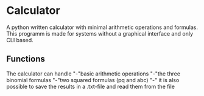 # Calculator
A python written calculator with minimal arithmetic operations and formulas.
This programm is made for systems without a graphical interface and only CLI based.

Functions
----
The calculator can handle
 "-"basic arithmetic operations
 "-"the three binomial formulas
 "-"two squared formulas (pq and abc)
 "-" it is also possible to save the results in a .txt-file and read them from the file
